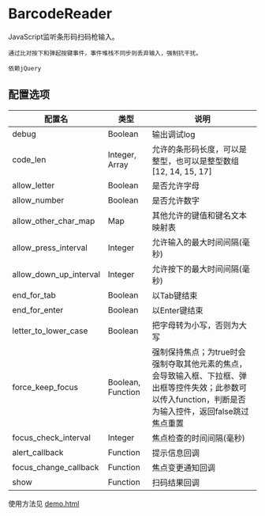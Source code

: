 # BarcodeReader

JavaScript监听条形码扫码枪输入。

`通过比对按下和弹起按键事件，事件堆栈不同步则丢弃输入，强制抗干扰。`

`依赖jQuery`


## 配置选项

| 配置名                  | 类型              | 说明                                                                                                                                                      |
| ---------------------- | ----------------- | --------------------------------------------------------------------------------------------------------------------------------------------------------- |
| debug                  | Boolean           | 输出调试log                                                                                                                                               |
| code_len               | Integer, Array    | 允许的条形码长度，可以是整型，也可以是整型数组[12, 14, 15, 17]                                                                                            |
| allow_letter           | Boolean           | 是否允许字母                                                                                                                                              |
| allow_number           | Boolean           | 是否允许数字                                                                                                                                              |
| allow_other_char_map   | Map               | 其他允许的键值和键名文本映射表                                                                                                                            |
| allow_press_interval   | Integer           | 允许输入的最大时间间隔(毫秒)                                                                                                                              |
| allow_down_up_interval | Integer           | 允许按下的最大时间间隔(毫秒)                                                                                                                                  |
| end_for_tab            | Boolean           | 以Tab键结束                                                                                                                                               |
| end_for_enter          | Boolean           | 以Enter键结束                                                                                                                                             |
| letter_to_lower_case   | Boolean           | 把字母转为小写，否则为大写                                                                                                                                            |
| force_keep_focus       | Boolean, Function | 强制保持焦点；为true时会强制夺取其他元素的焦点，会导致输入框、下拉框、弹出框等控件失效；此参数可以传入function，判断是否为输入控件，返回false跳过焦点重置 |
| focus_check_interval   | Integer           | 焦点检查的时间间隔(毫秒)                                                                                                                                  |
| alert_callback         | Function          | 提示信息回调                                                                                                                                              |
| focus_change_callback  | Function          | 焦点变更通知回调                                                                                                                                          |
| show                   | Function          | 扫码结果回调                                                                                                                                              |

使用方法见 [demo.html](https://github.com/doscriptsite/BarcodeReader/blob/master/demo.html)